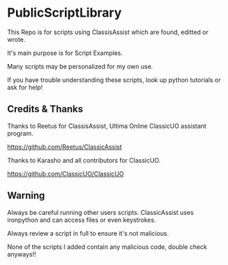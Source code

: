 # PublicScriptLibrary
This Repo is for scripts using ClassisAssist which are found, editted or wrote.

It's main purpose is for Script Examples.

Many scripts may be personalized for my own use.

If you have trouble understanding these scripts, look up python tutorials or ask for help!

## Credits & Thanks ##
Thanks to Reetus for ClassisAssist, Ultima Online ClassicUO assistant program.

https://github.com/Reetus/ClassicAssist

Thanks to Karasho and all contributors for ClassicUO.

https://github.com/ClassicUO/ClassicUO

## Warning ##
Always be careful running other users scripts. ClassicAssist uses ironpython and can access files or even keystrokes.

Always review a script in full to ensure it's not malicious.

None of the scripts I added contain any malicious code, double check anyways!!
